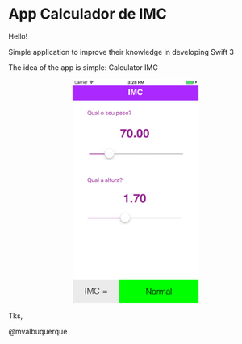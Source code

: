 # App Calculador de IMC


Hello! 

 Simple application to improve their knowledge in developing Swift 3

The idea of the app is simple: Calculator IMC 

<p align="center">
  <img src="https://github.com/mvalbuquerque/AppIMC/blob/master/imcImg.png" width="250"/>
  
</p>

Tks, 

@mvalbuquerque
